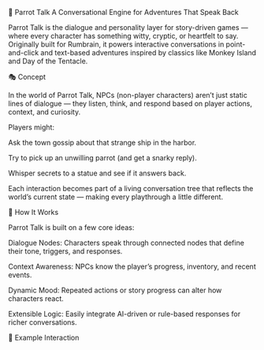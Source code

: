 🦜 Parrot Talk
A Conversational Engine for Adventures That Speak Back

Parrot Talk is the dialogue and personality layer for story-driven games — where every character has something witty, cryptic, or heartfelt to say.
Originally built for Rumbrain, it powers interactive conversations in point-and-click and text-based adventures inspired by classics like Monkey Island and Day of the Tentacle.

🎭 Concept

In the world of Parrot Talk, NPCs (non-player characters) aren’t just static lines of dialogue — they listen, think, and respond based on player actions, context, and curiosity.

Players might:

Ask the town gossip about that strange ship in the harbor.

Try to pick up an unwilling parrot (and get a snarky reply).

Whisper secrets to a statue and see if it answers back.

Each interaction becomes part of a living conversation tree that reflects the world’s current state — making every playthrough a little different.

🧠 How It Works

Parrot Talk is built on a few core ideas:

Dialogue Nodes: Characters speak through connected nodes that define their tone, triggers, and responses.

Context Awareness: NPCs know the player’s progress, inventory, and recent events.

Dynamic Mood: Repeated actions or story progress can alter how characters react.

Extensible Logic: Easily integrate AI-driven or rule-based responses for richer conversations.

📜 Example Interaction